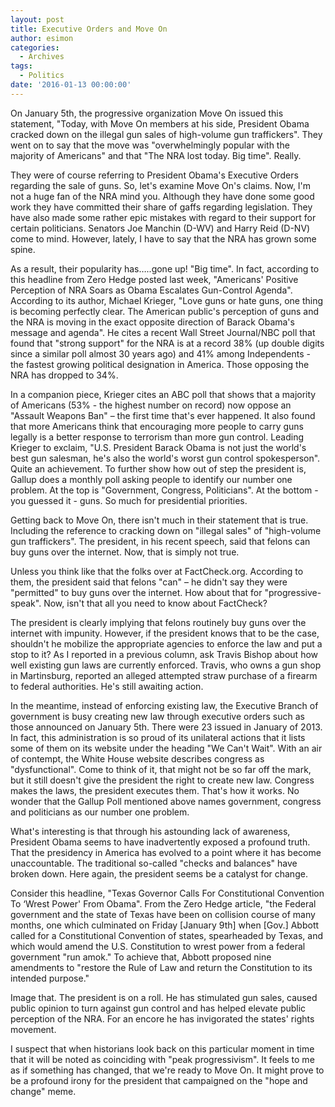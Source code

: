 ```yaml
---
layout: post
title: Executive Orders and Move On
author: esimon
categories:
  - Archives
tags:
  - Politics
date: '2016-01-13 00:00:00'
---
```

On January 5th, the progressive organization Move On issued this statement, "Today, with Move On members at his side, President Obama cracked down on the illegal gun sales of high-volume gun traffickers". They went on to say that the move was "overwhelmingly popular with the majority of Americans" and that "The NRA lost today. Big time". Really. 

They were of course referring to President Obama's Executive Orders regarding the sale of guns. So, let's examine Move On's claims. Now, I'm not a huge fan of the NRA mind you. Although they have done some good work they have committed their share of gaffs regarding legislation. They have also made some rather epic mistakes with regard to their support for certain politicians. Senators Joe Manchin (D-WV) and Harry Reid (D-NV) come to mind. However, lately, I have to say that the NRA has grown some spine. 

As a result, their popularity has…..gone up! "Big time". In fact, according to this headline from Zero Hedge posted last week, "Americans' Positive Perception of NRA Soars as Obama Escalates Gun-Control Agenda". According to its author, Michael Krieger, "Love guns or hate guns, one thing is becoming perfectly clear. The American public's perception of guns and the NRA is moving in the exact opposite direction of Barack Obama's message and agenda". He cites a recent Wall Street Journal/NBC poll that found that "strong support" for the NRA is at a record 38% (up double digits since a similar poll almost 30 years ago) and 41% among Independents - the fastest growing political designation in America. Those opposing the NRA has dropped to 34%. 

In a companion piece, Krieger cites an ABC poll that shows that a majority of Americans (53% - the highest number on record) now oppose an "Assault Weapons Ban" – the first time that's ever happened. It also found that more Americans think that encouraging more people to carry guns legally is a better response to terrorism than more gun control. Leading Krieger to exclaim, "U.S. President Barack Obama is not just the world's best gun salesman, he's also the world's worst gun control spokesperson". Quite an achievement. To further show how out of step the president is, Gallup does a monthly poll asking people to identify our number one problem. At the top is "Government, Congress, Politicians". At the bottom - you guessed it - guns. So much for presidential priorities. 

Getting back to Move On, there isn't much in their statement that is true. Including the reference to cracking down on "illegal sales" of "high-volume gun traffickers". The president, in his recent speech, said that felons can buy guns over the internet. Now, that is simply not true. 

Unless you think like that the folks over at FactCheck.org. According to them, the president said that felons "can" – he didn't say they were "permitted" to buy guns over the internet. How about that for "progressive-speak". Now, isn't that all you need to know about FactCheck?

The president is clearly implying that felons routinely buy guns over the internet with impunity. However, if the president knows that to be the case, shouldn't he mobilize the appropriate agencies to enforce the law and put a stop to it? As I reported in a previous column, ask Travis Bishop about how well existing gun laws are currently enforced. Travis, who owns a gun shop in Martinsburg, reported an alleged attempted straw purchase of a firearm to federal authorities. He's still awaiting action. 

In the meantime, instead of enforcing existing law, the Executive Branch of government is busy creating new law through executive orders such as those announced on January 5th. There were 23 issued in January of 2013. In fact, this administration is so proud of its unilateral actions that it lists some of them on its website under the heading "We Can't Wait". With an air of contempt, the White House website describes congress as "dysfunctional". Come to think of it, that might not be so far off the mark, but it still doesn't give the president the right to create new law. Congress makes the laws, the president executes them. That's how it works. No wonder that the Gallup Poll mentioned above names government, congress and politicians as our number one problem. 

What's interesting is that through his astounding lack of awareness, President Obama seems to have inadvertently exposed a profound truth. That the presidency in America has evolved to a point where it has become unaccountable. The traditional so-called "checks and balances" have broken down. Here again, the president seems be a catalyst for change. 

Consider this headline, "Texas Governor Calls For Constitutional Convention To ‘Wrest Power' From Obama". From the Zero Hedge article, "the Federal government and the state of Texas have been on collision course of many months, one which culminated on Friday [January 9th] when [Gov.] Abbott called for a Constitutional Convention of states, spearheaded by Texas, and which would amend the U.S. Constitution to wrest power from a federal government "run amok." To achieve that, Abbott proposed nine amendments to "restore the Rule of Law and return the Constitution to its intended purpose."

Image that. The president is on a roll. He has stimulated gun sales, caused public opinion to turn against gun control and has helped elevate public perception of the NRA. For an encore he has invigorated the states' rights movement. 

I suspect that when historians look back on this particular moment in time that it will be noted as coinciding with "peak progressivism". It feels to me as if something has changed, that we're ready to Move On. It might prove to be a profound irony for the president that campaigned on the "hope and change" meme. 

